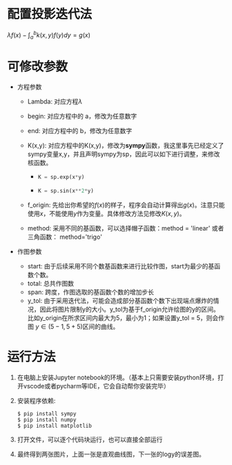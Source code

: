 # 配置投影迭代法

$\lambda f(x) - \int_a^{b} k(x,y)f(y) dy = g(x)$

# 可修改参数

* 方程参数
  
  * Lambda: 对应方程$\lambda$
  
  * begin: 对应方程中的 a，修改为任意数字
  
  * end: 对应方程中的 b，修改为任意数字
  
  * K(x,y): 对应方程中的K(x,y)，修改为**sympy**函数，我这里事先已经定义了sympy变量x,y，并且声明sympy为sp，因此可以如下进行调整，来修改核函数。
    * ```python
      K = sp.exp(x*y)  
      ```
    * ```python
      K = sp.sin(x**2*y)
      ```
  
  * f_origin: 先给出你希望的$f(x)$的样子，程序会自动计算得出$g(x)$。注意只能使用$x$，不能使用$y$作为变量。具体修改方法见修改$K(x,y)$。
  
  * method: 采用不同的基函数，可以选择帽子函数：method = 'linear' 或者三角函数： method='trigo'
  
* 作图参数
  * start: 由于后续采用不同个数基函数来进行比较作图，start为最少的基函数个数。
  * total: 总共作图数
  * span: 跨度，作图选取的基函数个数的增加步长
  * y_tol: 由于采用迭代法，可能会造成部分基函数个数下出现端点爆炸的情况，因此将图片限制y的大小。y_tol为基于f_origin允许绘图的y的区间。比如y_origin在所求区间内最大为5，最小为1；如果设置y_tol = 5，则会作图 $y\in (5-1,5+5)$区间的曲线。

# 运行方法

1. 在电脑上安装Jupyter notebook的环境。（基本上只需要安装python环境，打开vscode或者pycharm等IDE，它会自动帮你安装完毕）
2. 安装程序依赖:

   ```shell
   $ pip install sympy
   $ pip install numpy
   $ pip install matplotlib
   ```
3. 打开文件，可以逐个代码块运行，也可以直接全部运行
4. 最终得到两张图片，上面一张是直观曲线图，下一张的logy的误差图。
